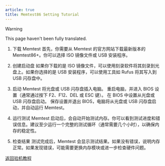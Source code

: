 ```yaml
---
article: true
title: Memtest86 Setting Tutorial
---
```


> [!warning]
> This page haven't been fully translated.

1. 下载 Memtest
首先，你需要从 Memtest 的官方网站下载最新版本的 Memtest86+。你可以选择 ISO 镜像文件或 USB 安装程序。

2. 创建启动盘
如果你下载的是 ISO 镜像文件，可以使用刻录软件将其刻录到光盘上。如果你选择的是 USB 安装程序，可以使用工具如 Rufus 将其写入到 USB 闪存盘中。

3. 启动 Memtest
将光盘或 USB 闪存盘插入电脑。
重启电脑，并进入 BIOS 设置（通常通过按下 F2、F12、DEL 或 ESC 键）。
在 BIOS 中设置从光盘或 USB 闪存盘启动。
保存设置并退出 BIOS，电脑将从光盘或 USB 闪存盘启动，并自动运行 Memtest。

4. 运行测试
Memtest 启动后，会自动开始测试内存。你可以看到测试进度和错误信息。建议至少运行一个完整的测试循环（通常需要几个小时），以确保内存的稳定性。

5. 检查结果
测试完成后，Memtest 会显示测试结果。如果没有错误，说明内存正常。如果发现错误，可能需要更换内存模块或进一步检查硬件问题。

[返回验机教程](checknew.md#运行软件)